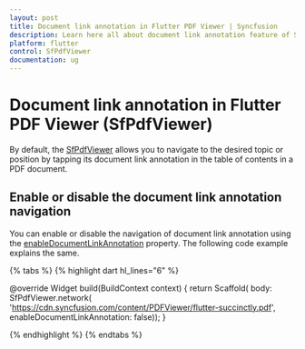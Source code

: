 ```yaml
---
layout: post
title: Document link annotation in Flutter PDF Viewer | Syncfusion
description: Learn here all about document link annotation feature of Syncfusion<sup>&reg;</sup> Flutter PDF Viewer (SfPdfViewer) widget and more.
platform: flutter
control: SfPdfViewer
documentation: ug
---
```


# Document link annotation in Flutter PDF Viewer (SfPdfViewer)

By default, the [SfPdfViewer](https://pub.dev/documentation/syncfusion_flutter_pdfviewer/latest/pdfviewer/SfPdfViewer-class.html) allows you to navigate to the desired topic or position by tapping its document link annotation in the table of contents in a PDF document.

## Enable or disable the document link annotation navigation

You can enable or disable the navigation of document link annotation using the [enableDocumentLinkAnnotation](https://pub.dev/documentation/syncfusion_flutter_pdfviewer/latest/pdfviewer/SfPdfViewer/enableDocumentLinkAnnotation.html) property. The following code example explains the same.

{% tabs %}
{% highlight dart hl_lines="6" %}

@override
Widget build(BuildContext context) {
  return Scaffold(
      body: SfPdfViewer.network(
              'https://cdn.syncfusion.com/content/PDFViewer/flutter-succinctly.pdf',
              enableDocumentLinkAnnotation: false));
}

{% endhighlight %}
{% endtabs %}